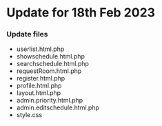 # Update for 18th Feb 2023

### Update files
* userlist.html.php
* showschedule.html.php
* searchschedule.html.php
* requestRoom.html.php
* register.html.php
* profile.html.php
* layout.html.php
* admin.priority.html.php
* admin.editschedule.html.php
* style.css
